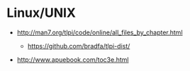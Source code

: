 # Linux/UNIX


* http://man7.org/tlpi/code/online/all_files_by_chapter.html
    * https://github.com/bradfa/tlpi-dist/
    
* http://www.apuebook.com/toc3e.html

